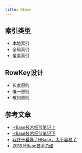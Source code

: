 ```yaml
---
title: HBase
---
```


## 索引类型
* 本地索引
* 全局索引
* 覆盖索引

## RowKey设计
* 长度原则
* 唯一原则
* 散列原则

## 参考文章
* [HBase技术细节笔记上](https://cloud.tencent.com/developer/article/1006043)
* [HBase技术细节笔记下](https://cloud.tencent.com/developer/article/1006044)
* [我终于看懂了HBase，太不容易了](https://zhuanlan.zhihu.com/p/145551967)
* [2018 HBase技术总结](https://www.slidestalk.com/HBaseGroup/HBase_ebook28532)
